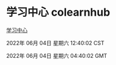 # 学习中心 colearnhub
[学习中心](http://59.174.27.195:56308/colearnhub/)

2022年 06月 04日 星期六 12:40:02 CST

2022年 06月 04日 星期六 04:40:02 GMT
